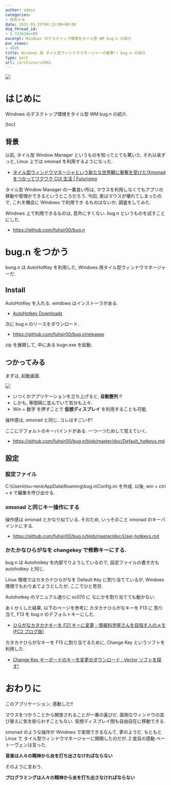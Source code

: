 ```yaml
---
author: admin
categories:
- 技術メモ
date: 2015-03-25T04:13:00+00:00
dsq_thread_id:
- 3.721634e+09
excerpt: Windows のデスクトップ環境をタイル型 WM bug.n の紹介
pvc_views:
- 4945
title: Windows 版 タイル型ウィンドウマネージャーの衝撃!! bug.n の紹介
type: post
url: /archives/=3061
---
```


![](./../img/SnapCrab_NoName_2015-3-25_13-23-55_No-00.png)

はじめに
========

Windows のデスクトップ環境をタイル型 WM bug.n の紹介.

\[toc\]

背景
----

以前, タイル型 Window Manager というものを知ってとても驚いた.
それ以来ずっと, Linux 上では xmonad を利用するようになった.

-   [タイル型ウィンドウマネージャという新たな世界観に衝撃を受けた!Xmonad
    をつかってワクワク CUI 生活 |
    Futurismo](https://futurismo.biz/archives/2165)

タイル型 Window Manager の一番良い所は,
マウスを利用しなくてもアプリの移動や管理かできるというところだろう.
今回, 実はマウスが壊れてしまったので, これを機会に Windows で利用でき
るものはないか, 調査をしてみた.

Windows 上で利用できるものは, 意外にすくない. bug.n
というものを試すことにした.

-   <https://github.com/fuhsjr00/bug.n>

bug.n をつかう
==============

bung.n は AutoHotKey を利用した, Windows
用タイル型ウィンドウマネージャーだ.

Install
-------

AutoHotKey を入れる. windows はインストーラがある.

-   [AutoHotkey Downloads](https://ahkscript.org/download/)

次に bug.n のソースをダウンロード.

-   <https://github.com/fuhsjr00/bug.n/releases>

zip を展開して, 中にある bugn.exe を起動.

つかってみる
------------

まずは, 起動画面.

![](./../img/SnapCrab_NoName_2015-3-25_13-23-55_No-00.png)

-   いつくかアプリケーションを立ち上げると, **自動整列** !!
-   しかも, 等間隔に並んでいて気分も上々.
-   Win + 数字 を押すことで **仮想ディスプレイ** を利用することも可能.

操作感は, xmonad と同じ. コレはすごいぞ!

ここにデフォルトのキーバインドがある. 一つ一つためして覚えていく.

-   <https://github.com/fuhsjr00/bug.n/blob/master/doc/Default_hotkeys.md>

設定
----

### 設定ファイル

C:\Users\tsu-nera\AppData\Roaming\bug.n\Config.ini を作成. 以後, win +
ctrl + e で編集を呼び出せる.

### xmonad と同じキー操作にする

操作感は xmonad とかなり似ている. そのため, いっそのこと xmonad
のキーバインドにする.

-   <https://github.com/fuhsjr00/bug.n/blob/master/doc/User-hotkeys.md>

### かたかなひらがなを changekey で修飾キーにする.

bug.n は Autohotkey を内部でりようしているので, 設定ファイルの書き方も
autohotkey と同じ.

Linux 環境ではカタカナひらがなを Default Key に割り当てているが, Windoes
環境でもわりあてようとしたが, ここでひと苦労.

Autohotkey のマニュアル通りに sc070 に なにかを割り当てても動かない.

あくせくした結果, 以下のページを参考に カタカナひらがなキーを F13 に
割り当て, F13 を bug.n のデフォルトキーにした.

-   [ひらがなカタカナキーを F21 キーに変更 -
    情報科学屋さんを目指す人のメモ (FC2
    ブログ版)](https://did2.blog64.fc2.com/blog-entry-374.html)

カタカナひらがなキーを F13 に割り当てるために, Change Key
というソフトを利用した.

-   [Change Key キーボードのキーを変更のダウンロード : Vector
    ソフトを探す!](https://www.vector.co.jp/soft/dl/winnt/util/se214366.html)

おわりに
========

このアプリケーション, 感動した!!

マウスをつかうことから開放されることが一番の喜びだ.
面倒なウィンドウの並び替えに気を紛らわすこともない.
仮想ディスプレイ間も自由自在に移動できる.

xmonad のような操作が Windows で実現できるなんて, 夢のようだ. もともと
Linux で タイル型ウィンドウマネージャーに開眼したのだが, 2
度目の感動.ベートーヴェンは言った.

**音楽は人々の精神から炎を打ち出さなければならない**

そのように言おう.

**プログラミングは人々の精神から炎を打ち出さなければならない**
